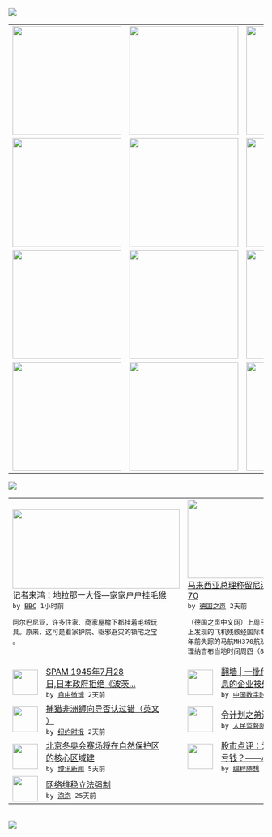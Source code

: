 

<a href="https://github.com/greatfire/z/raw/master/FreeBrowser.apk"><img src="https://raw.githubusercontent.com/greatfire/wiki/master/x/header.png" /></a><table><tr><td width="262" align="center" valign="center"><a href="https://github.com/greatfire/wiki/wiki/nyt" title="纽约时报中文网 国际纵览"><img src="https://raw.githubusercontent.com/greatfire/wiki/master/x/nyt_flag.png" width="215"/></a></td><td width="262" align="center" valign="center"><a href="https://github.com/greatfire/wiki/wiki/dw" title=""><img src="https://raw.githubusercontent.com/greatfire/wiki/master/x/dw_flag.png" width="215"/></a></td><td width="262" align="center" valign="center"><a href="https://github.com/greatfire/wiki/wiki/rmjd" title=""><img src="https://raw.githubusercontent.com/greatfire/wiki/master/x/rmjd_flag.png" width="215"/></a></td></tr><tr><td width="262" align="center" valign="center"><a href="https://github.com/paopaonetizen/website" title="泡泡 - 未经审查的互联网信息"><img src="https://raw.githubusercontent.com/greatfire/wiki/master/x/pp_flag.png" width="215"/></a></td><td width="262" align="center" valign="center"><a href="https://github.com/getlantern/mirror" title="以及自由微博和GreatFire.org官方中文论坛"><img src="https://raw.githubusercontent.com/greatfire/wiki/master/x/lantern_flag.png" width="215"/></a></td><td width="262" align="center" valign="center"><a href="https://github.com/cdtmirrors/m/" title=""><img src="https://raw.githubusercontent.com/greatfire/wiki/master/x/cdt_flag.png" width="215"/></a></td></tr><tr><td width="262" align="center" valign="center"><a href="https://github.com/program-think/blog" title="编程随想的博客"><img src="https://raw.githubusercontent.com/greatfire/wiki/master/x/pt_flag.png" width="215"/></a></td><td width="262" align="center" valign="center"><a href="https://github.com/greatfire/wiki/wiki/bbc" title=""><img src="https://raw.githubusercontent.com/greatfire/wiki/master/x/bbc_flag.png" width="215"/></a></td><td width="262" align="center" valign="center"><a href="https://github.com/freeweibo/s" title="自由微博 - 匿名和不受屏蔽的新浪微博搜索"><img src="https://raw.githubusercontent.com/greatfire/wiki/master/x/fw_flag.png" width="215"/></a></td></tr><tr><td width="262" align="center" valign="center"><a href="https://github.com/greatfire/wiki/wiki/google" title=""><img src="https://raw.githubusercontent.com/greatfire/wiki/master/x/google_flag.png" width="215"/></a></td><td width="262" align="center" valign="center"><a href="https://github.com/bxnews/boxun" title=""><img src="https://raw.githubusercontent.com/greatfire/wiki/master/x/bx_flag.png" width="215"/></a></td><td width="262" align="center" valign="center"><a href="https://github.com/greatfire/wiki/wiki/open-source" title="欢迎访问GreatFire.org开发者项目网站"><img src="https://raw.githubusercontent.com/greatfire/wiki/master/x/open-source_flag.png" width="215"/></a></td></tr></table><img src="https://raw.githubusercontent.com/greatfire/wiki/master/x/newsfeed text.png" /><table cols="4"><tr><td colspan="2" width="380"><a href="http://www.bbc.com/zhongwen/simp/fooc/2015/08/150807_fooc_albania_buildings_toys"><img src="http://a.files.bbci.co.uk/worldservice/live/assets/images/2015/08/07/150807093108_albania_toys_144x81_z_nocredit.jpg" width="330" height="156"/></a></br><a href="http://www.bbc.com/zhongwen/simp/fooc/2015/08/150807_fooc_albania_buildings_toys">记者来鸿：地拉那一大怪—家家户户挂毛猴</a></br><kbd> by <a href="http://www.bbc.co.uk/zhongwen/simp">BBC</a> 1小时前 </kbd></br><pre>阿尔巴尼亚，许多住家、商家屋檐下都挂着毛绒玩<br/>具。原来，这可是看家护院、驱邪避灾的镇宅之宝<br/>。</pre></td><td colspan="2" width="380"><a href="http://dw.com/p/1GAn1?maca=chi-GK-text-greatfire-all-chinese-15625-xml-mrss"><img src="http://www.dw.com/image/0,,18631067_302,00.jpg" width="330" height="156"/></a></br><a href="http://dw.com/p/1GAn1?maca=chi-GK-text-greatfire-all-chinese-15625-xml-mrss">马来西亚总理称留尼汪岛飞机残骸属于MH3<br/>70</a></br><kbd> by <a href="http://dw.de">德国之声</a> 2天前 </kbd></br><pre>（德国之声中文网）上周三在印度洋法属留尼汪岛<br/>上发现的飞机残骸经国际专家组证实，确实属于一<br/>年前失踪的马航MH370航班客机。马来西亚总<br/>理纳吉布当地时间周四（8月6...</pre></td></tr><tr><td><img src="http://ww3.sinaimg.cn/large/a2e01879jw1eus8j4jgtcj20xc0xc0uu.jpg" width="50" height="50"/></td><td width="280"><a href="https://freeweibo.com/weibo/3872647521622640">SPAM 1945年7月28<br/>日,日本政府拒绝《波茨...</a></br><kbd> by <a href="https://freeweibo.com/">自由微博</a> 2天前 </kbd></td><td><img src="https://raw.githubusercontent.com/greatfire/wiki/master/x/cdt_logo.png" width="50" height="50"/></td><td width="280"><a href="http://feedproxy.google.com/~r/chinadigitaltimes/IyPt/~3/MEAYKjK9Iwk/">翻墙 | 一批传播淫秽色情信<br/>息的企业被处罚</a></br><kbd> by <a href="http://chinadigitaltimes.net/chinese/">中国数字时代</a> 2天前 </kbd></td></tr><tr><td><img src="https://raw.githubusercontent.com/greatfire/wiki/master/x/nyt_logo.png" width="50" height="50"/></td><td width="280"><a href="https://d8oyf4xn8qvso.cloudfront.net/world/20150805/cc05lion/">捕猎非洲狮向导否认过错（英文<br/>）</a></br><kbd> by <a href="http://m.cn.nytimes.com/">纽约时报</a> 2天前 </kbd></td><td><img src="http://www.rmjdw.com/uploads/allimg/150804/16095S5W-0.jpg" width="50" height="50"/></td><td width="280"><a href="http://www.rmjdw.com//fazhizhongguo/20150804/15143.html">令计划之弟潜逃美国加州 </a></br><kbd> by <a href="http://www.rmjdw.com/">人民监督网</a> 3天前 </kbd></td></tr><tr><td><img src="https://raw.githubusercontent.com/greatfire/wiki/master/x/bx_logo.png" width="50" height="50"/></td><td width="280"><a href="http://www.boxun.com/news/gb/china/2015/08/201508021022.shtml">北京冬奥会赛场将在自然保护区<br/>的核心区域建</a></br><kbd> by <a href="http://www.boxun.com">博讯新闻</a> 5天前 </kbd></td><td><img src="http://feeds.feedburner.com/~ff/programthink?d=yIl2AUoC8zA" width="50" height="50"/></td><td width="280"><a href="http://feedproxy.google.com/~r/programthink/~3/TYJEOoilfDI/China-Stock-Market-Psychology.html">股市点评：为啥大多数散户必定<br/>亏钱？——心理学层面的分析</a></br><kbd> by <a href="http://program-think.blogspot.com">编程随想</a> 7天前 </kbd></td></tr><tr><td><img src="http://pao-pao.net/sites/pao-pao.net/files/styles/base_adaptive/public/6523513689_baeec3c53c_z_0.jpg?itok=NM8cQ_d1" width="50" height="50"/></td><td width="280"><a href="https://pao-pao.net/article/593">网络维稳立法强制</a></br><kbd> by <a href="https://pao-pao.net">泡泡</a> 25天前 </kbd></td></table></br><a href="https://github.com/greatfire/z/raw/master/FreeBrowser.apk"><img src="https://raw.githubusercontent.com/greatfire/wiki/master/x/download app.png" /></a>